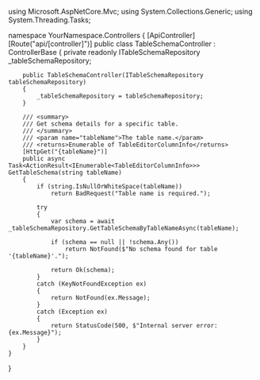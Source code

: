 using Microsoft.AspNetCore.Mvc;
using System.Collections.Generic;
using System.Threading.Tasks;

namespace YourNamespace.Controllers
{
    [ApiController]
    [Route("api/[controller]")]
    public class TableSchemaController : ControllerBase
    {
        private readonly ITableSchemaRepository _tableSchemaRepository;

        public TableSchemaController(ITableSchemaRepository tableSchemaRepository)
        {
            _tableSchemaRepository = tableSchemaRepository;
        }

        /// <summary>
        /// Get schema details for a specific table.
        /// </summary>
        /// <param name="tableName">The table name.</param>
        /// <returns>Enumerable of TableEditorColumnInfo</returns>
        [HttpGet("{tableName}")]
        public async Task<ActionResult<IEnumerable<TableEditorColumnInfo>>> GetTableSchema(string tableName)
        {
            if (string.IsNullOrWhiteSpace(tableName))
                return BadRequest("Table name is required.");

            try
            {
                var schema = await _tableSchemaRepository.GetTableSchemaByTableNameAsync(tableName);

                if (schema == null || !schema.Any())
                    return NotFound($"No schema found for table '{tableName}'.");

                return Ok(schema);
            }
            catch (KeyNotFoundException ex)
            {
                return NotFound(ex.Message);
            }
            catch (Exception ex)
            {
                return StatusCode(500, $"Internal server error: {ex.Message}");
            }
        }
    }
}